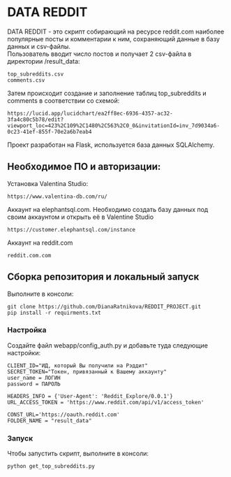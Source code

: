 # DATA REDDIT
DATA REDDIT - это скрипт собирающий на ресурсе reddit.com наиболее популярные посты и комментарии к ним, 
сохраняющий данные в базу данных и csv-файлы.  
Пользователь вводит число постов и получает 2 csv-файла в директории /result_data:
```
top_subreddits.csv
comments.csv
```

Затем происходит создание и заполнение таблиц top_subreddits и comments в соответствии со схемой:
```
https://lucid.app/lucidchart/ea2ff8ec-6936-4357-ac32-3fa4c80c5b78/edit?viewport_loc=423%2C109%2C1480%2C563%2C0_0&invitationId=inv_7d9034a6-0c23-41ef-855f-70e2a6b7eab4
```

Проект разработан на Flask, используется база данных SQLAlchemy.

## Необходимое ПО и авторизации:

Установка Valentina Studio:
```
https://www.valentina-db.com/ru/
```

Аккаунт на elephantsql.com.
Необходимо создать базу данных под своим аккаунтом и открыть её в Valentine Studio
```
https://customer.elephantsql.com/instance
```

Аккаунт на reddit.com
```
reddit.com.com
```

## Сборка репозитория и локальный запуск
Выполните в консоли:
```
git clone https://github.com/DianaRatnikova/REDDIT_PROJECT.git
pip install -r requirments.txt
```
 
### Настройка
Создайте файл webapp/config_auth.py и добавьте туда следующие настройки:
```
CLIENT_ID="ИД, который Вы получили на Рэддит"
SECRET_TOKEN="Токен, привязанный к Вашему аккаунту"
user_name = ЛОГИН
password = ПАРОЛЬ

HEADERS_INFO = {'User-Agent': 'Reddit_Explore/0.0.1'}
URL_ACCESS_TOKEN = 'https://www.reddit.com/api/v1/access_token'

CONST_URL='https://oauth.reddit.com'
FOLDER_NAME = "result_data"
```


### Запуск
Чтобы запустить скрипт, выполните в консоли:
```
python get_top_subreddits.py
```
